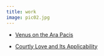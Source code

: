 ```yaml
---
title: work
image: pic02.jpg
---
```

+ <a href ="https://github.com/valenteaidan/valenteaidan.github.io/blob/master/Venus%20on%20the%20Ara%20Pacis.pdf">Venus on the Ara Pacis</a><br />

+ <a href ="https://github.com/valenteaidan/valenteaidan.github.io/blob/master/Courtly%20Love%20and%20Its%20Applicability.pdf">Courtly Love and Its Applicability</a>
